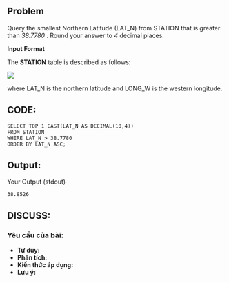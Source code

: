 ## Problem

Query the smallest Northern Latitude (LAT_N) from STATION that is greater than _38.7780_ . Round your answer to _4_ decimal places.

**Input Format**

The **STATION** table is described as follows:

![](https://s3.amazonaws.com/hr-challenge-images/9336/1449345840-5f0a551030-Station.jpg)

where LAT_N is the northern latitude and LONG_W is the western longitude.


## CODE:

    SELECT TOP 1 CAST(LAT_N AS DECIMAL(10,4)) 
    FROM STATION 
    WHERE LAT_N > 38.7780 
    ORDER BY LAT_N ASC;
    
## Output:
Your Output (stdout)

    38.8526    

## DISCUSS:
### Yêu cầu của bài: 
- **Tư duy:** 
- **Phân tích:**
- **Kiến thức áp dụng:**
- **Lưu ý:**



